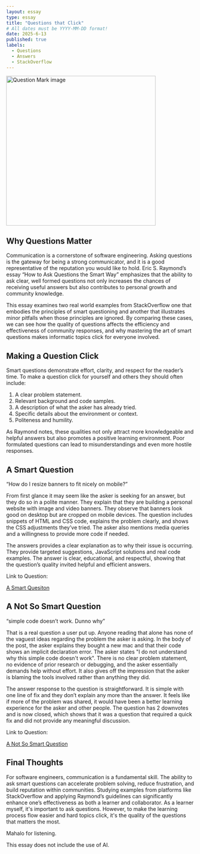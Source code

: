 ```yaml
---
layout: essay
type: essay
title: "Questions that Click"
# All dates must be YYYY-MM-DD format!
date: 2025-6-13
published: true
labels:
  - Questions
  - Answers
  - StackOverflow
---
```


<div class="text-center mt-5 mb-5">
  <img src="../img/question.png" width="400px" class="img-fluid rounded" alt="Question Mark image">
</div>

## Why Questions Matter

Communication is a cornerstone of software engineering. Asking questions is the gateway for being a strong communicator, and it is a good representative of the reputation you would like to hold. Eric S. Raymond’s essay “How to Ask Questions the Smart Way” emphasizes that the ability to ask clear, well formed questions not only increases the chances of receiving useful answers but also contributes to personal growth and community knowledge.

This essay examines two real world examples from StackOverflow one that embodies the principles of smart questioning and another that illustrates minor pitfalls when those principles are ignored. By comparing these cases, we can see how the quality of questions affects the efficiency and effectiveness of community responses, and why mastering the art of smart questions makes informatic topics click for everyone involved.


## Making a Question Click

Smart questions demonstrate effort, clarity, and respect for the reader’s time. To make a question click for yourself and others they should often include:

1) A clear problem statement.
2) Relevant background and code samples.
3) A description of what the asker has already tried.
4) Specific details about the environment or context.
5) Politeness and humility.
   
As Raymond notes, these qualities not only attract more knowledgeable and helpful answers but also promotes a positive learning environment. Poor formulated questions can lead to misunderstandings and even more hostile responses.


## A Smart Question

“How do I resize banners to fit nicely on mobile?”

From first glance it may seem like the asker is seeking for an answer, but they do so in a polite manner. They explain that they are building a personal website with image and video banners. They observe that banners look good on desktop but are cropped on mobile devices. The question includes snippets of HTML and CSS code, explains the problem clearly, and shows the CSS adjustments they’ve tried. The asker also mentions media queries and a willingness to provide more code if needed.

The answers provides a clear explanation as to why their issue is occurring. They provide targeted suggestions, JavaScript solutions and real code examples. The answer is clear, educational, and respectful, showing that the question’s quality invited helpful and efficient answers.

Link to Question:

[A Smart Quesiton](https://stackoverflow.com/questions/79665490/how-do-i-resize-banners-to-fit-nicely-on-mobile)


## A Not So Smart Question

“simple code doesn’t work. Dunno why”

That is a real question a user put up. Anyone reading that alone has none of the vaguest ideas regarding the problem the asker is asking. In the body of the post, the asker explains they bought a new mac and that their code shows an implicit declaration error. The asker states "I do not understand why this simple code doesn't work". There is no clear problem statement, no evidence of prior research or debugging, and the asker essentially demands help without effort. It also gives off the impression that the asker is blaming the tools involved rather than anything they did. 

The answer response to the question is straightforward. It is simple with one line of fix and they don’t explain any more than the answer. It feels like if more of the problem was shared, it would have been a better learning experience for the asker and other people. The question has 2 downvotes and is now closed, which shows that it was a question that required a quick fix and did not provide any meaningful discussion.

Link to Question:

[A Not So Smart Question](https://stackoverflow.com/questions/21605812/simple-code-doesnt-work-dunno-why)

 
## Final Thoughts

For software engineers, communication is a fundamental skill. The ability to ask smart questions can accelerate problem solving, reduce frustration, and build reputation within communities. Studying examples from platforms like StackOverflow and applying Raymond’s guidelines can significantly enhance one’s effectiveness as both a learner and collaborator. As a learner myself, it's important to ask questions. However, to make the learning process flow easier and hard topics click, it's the quality of the questions that matters the most. 

Mahalo for listening.


This essay does not include the use of AI.
